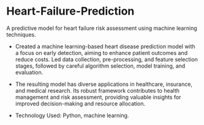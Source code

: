 # Heart-Failure-Prediction
A predictive model for heart failure risk assessment using machine learning techniques.

* Created a machine learning-based heart disease prediction model with a focus on early detection, aiming to enhance patient outcomes and reduce costs. Led data collection, pre-processing, and feature selection stages, followed by careful algorithm selection, model training, and evaluation.
* The resulting model has diverse applications in healthcare, insurance, and medical research. Its robust framework contributes to health management and risk assessment, providing valuable insights for improved decision-making and resource allocation.
  
* Technology Used: Python, machine learning.
